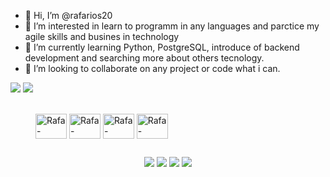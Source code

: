 - 👋 Hi, I’m @rafarios20
- 👀 I’m interested in learn to programm in any languages and parctice my agile skills and busines in technology
- 🌱 I’m currently learning Python, PostgreSQL, introduce of backend development and searching more about others tecnology.
- 💞️ I’m looking to collaborate on any project or code what i can.

<div>
  <a href="https://github.com/rafarios20"></a>
  <img heidht="180em" src="https://github-readme-stats.vercel.app/api?username=rafarios20&show_icons=true)(https://github.com/rafarios20/github-readme-stats">
  <img heidht="180em" src="https://github-readme-stats.vercel.app/api/top-langs/?username=rafarios20&show_icons=true)(https://github.com/rafarios20/github-readme-stats">
</div>
<div style="displa inline: block"><br>
  <figure>
    <img align="center" alt="Rafa-Python" title="Python" height="40" width="50" src="https://cdn.jsdelivr.net/gh/devicons/devicon/icons/python/python-original.svg"/>
    <img align="center" alt="Rafa-Postgresql" title="PostgreSQL" height="40" width="50" src="https://cdn.jsdelivr.net/gh/devicons/devicon/icons/postgresql/postgresql-original.svg" />
    <img align="center" alt="Rafa-Pandas" title="Pandas" height="40" width="50" src="https://cdn.jsdelivr.net/gh/devicons/devicon/icons/pandas/pandas-original.svg" />
    <img align="center" alt="Rafa-Django" title="Django" height="40" width="50" src="https://cdn.jsdelivr.net/gh/devicons/devicon/icons/django/django-plain-wordmark.svg" />
  </figure>
</div>

##

<div>
<p style="text-align:center;">
<a href="mailto:rafaelsrios12@gmail.com"><img text-align:"center" heidht="180em" src="https://img.shields.io/badge/Gmail-D14836?style=for-the-badge&logo=gmail&logoColor=white" target="_blank"></a>
<a href="https://www.instagram.com/rafarios20" target="_blank"><img heidht="180em" src="https://img.shields.io/badge/Instagram-E4405F?style=for-the-badge&logo=instagram&logoColor=white" target="_blank"></a>
<a href="https://www.linkedin.com/in/rafaelrios20" target="_blank"><img heidht="180em" src="https://img.shields.io/badge/LinkedIn-0077B5?style=for-the-badge&logo=linkedin&logoColor=white" target="_blank"></a>
<a href="https://open.spotify.com/user/22lp3ddoecr5i34sh4qud7jmi?si=d0742439329741a6" target="_blank"><img heidht="180em" src="https://img.shields.io/badge/Spotify-1ED760?&style=for-the-badge&logo=spotify&logoColor=white" target="_blank"></a></p>
</div>
